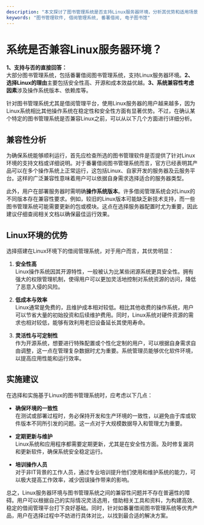 ```yaml
---
description: "本文探讨了图书管理系统是否支持Linux服务器环境，分析其优势和适用场景。"
keywords: "图书管理软件, 借阅管理系统, 番薯借阅, 电子图书馆"
---
```

# 系统是否兼容Linux服务器环境？

**1、支持与否的直接回答：**  
大部分图书管理系统，包括番薯借阅图书管理系统，支持Linux服务器环境。**2、选择Linux的理由**主要包括安全性高、开源和成本效益优越。**3、系统兼容性考虑因素**涉及操作系统版本、依赖库等。

针对图书管理系统尤其是借阅管理平台，使用Linux服务器的用户越来越多，因为Linux系统相比其他操作系统在稳定性和安全性方面有显著优势。不过，在确认某个特定的图书管理系统是否兼容Linux之前，可以从以下几个方面进行详细分析。

## 兼容性分析

为确保系统能够顺利运行，首先应检查所选的图书管理软件是否提供了针对Linux环境的支持文档或详细说明。对于番薯借阅图书管理系统而言，官方已经表明其产品可以在多个操作系统上正常运行，这包括Linux、自家开发的服务器及云服务平台。这样的广泛兼容性意味着用户可以依据自身需求选择适合的服务器类型。

此外，用户在部署服务器时需明确**操作系统版本**。许多借阅管理系统会对Linux的不同版本存在兼容性要求。例如，较旧的Linux版本可能缺乏新技术支持，而一些图书管理系统可能需要更新的包或模块。这点在选择服务器配置时尤为重要，因此建议仔细查阅相关文档以确保最佳运行效果。

## Linux环境的优势

选择搭建在Linux环境下的借阅管理系统，对于用户而言，其优势明显：

1. **安全性高**  
   Linux操作系统因其开源特性，一般被认为比某些闭源系统更具安全性。拥有强大的权限管理机制，使得用户可以更加灵活地控制对系统资源的访问，降低了恶意入侵的风险。

2. **低成本与效率**  
   Linux通常是免费的，且维护成本相对较低。相比其他收费的操作系统，用户可以节省大量的初始投资和后续维护费用。同时，Linux系统对硬件资源的需求也相对较低，能够有效利用老旧设备延长其使用寿命。

3. **灵活性与可定制性**  
   作为开源系统，想要进行特殊配置或个性化定制的用户，可以根据自身需求自由调整，这一点在管理复杂数据时尤为重要。系统管理员能够优化软件环境，以提高应用性能和运行效率。

## 实施建议

在选择和实施基于Linux的图书管理系统时，应考虑以下几点：

- **确保环境的一致性**  
  在测试或部署过程时，务必保持开发和生产环境的一致性，以避免由于库或软件版本不同所引发的问题。这一点对于大规模数据导入和管理尤为重要。

- **定期更新与维护**  
  Linux系统和应用程序都需要定期更新，尤其是在安全性方面。及时修复漏洞和更新软件，确保系统安全稳定运行。

- **培训操作人员**  
  对于非IT背景的工作人员，通过专业培训提升他们使用和维护系统的能力，可以极大提高工作效率，减少因误操作带来的影响。

总之，Linux服务器环境与图书管理系统之间的兼容性问题并不存在普遍性的障碍。用户可以根据自己的实际情况灵活选用，借助相关工具和资料，为构建高效、稳定的借阅管理平台打下良好基础。同时，针对如番薯借阅图书管理系统等优秀产品，用户在选择过程中不妨进行具体对比，以找到最合适的解决方案。
